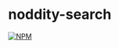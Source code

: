 # noddity-search
[![NPM](https://nodei.co/npm/noddity-search.png)](https://nodei.co/npm/noddity-search/)
